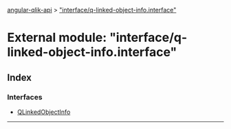 [angular-qlik-api](../README.md) > ["interface/q-linked-object-info.interface"](../modules/_interface_q_linked_object_info_interface_.md)

# External module: "interface/q-linked-object-info.interface"

## Index

### Interfaces

* [QLinkedObjectInfo](../interfaces/_interface_q_linked_object_info_interface_.qlinkedobjectinfo.md)

---

